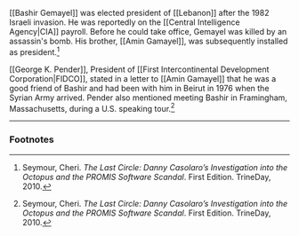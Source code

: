 [[Bashir Gemayel]] was elected president of [[Lebanon]] after the 1982 Israeli invasion. He was reportedly on the [[Central Intelligence Agency|CIA]] payroll. Before he could take office, Gemayel was killed by an assassin's bomb. His brother, [[Amin Gamayel]], was subsequently installed as president.[^1]

[[George K. Pender]], President of [[First Intercontinental Development Corporation|FIDCO]], stated in a letter to [[Amin Gamayel]] that he was a good friend of Bashir and had been with him in Beirut in 1976 when the Syrian Army arrived. Pender also mentioned meeting Bashir in Framingham, Massachusetts, during a U.S. speaking tour.[^1]

---
### Footnotes

[^1]: Seymour, Cheri. *The Last Circle: Danny Casolaro’s Investigation into the Octopus and the PROMIS Software Scandal*. First Edition. TrineDay, 2010.